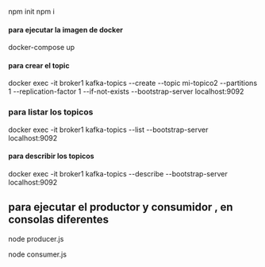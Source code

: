 npm init 
npm i

#### para ejecutar la imagen de docker
docker-compose up

#### para crear el topic
docker exec -it broker1 kafka-topics --create --topic mi-topico2 --partitions 1 --replication-factor 1 --if-not-exists --bootstrap-server localhost:9092

### para listar los topicos
docker exec -it broker1 kafka-topics --list --bootstrap-server localhost:9092

#### para describir los topicos
docker exec -it broker1 kafka-topics --describe --bootstrap-server localhost:9092

## para ejecutar el productor y consumidor , en consolas diferentes
 node producer.js

 node consumer.js


